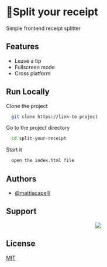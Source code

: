 
# 🧾Split your receipt

Simple frontend receipt splitter
## Features

- Leave a tip
- Fullscreen mode
- Cross platform


## Run Locally

Clone the project

```bash
  git clone https://link-to-project
```

Go to the project directory

```bash
  cd split-your-receipt
```

Start it

```bash
  open the index.html file
```


## Authors

- [@mattiacapelli](https://www.github.com/mattiacapelli)

## Support
<div align="center">
            <a href="https://www.buymeacoffee.com/mattiacapelli" target="_blank" style="display: inline-block;">
                <img
                    src="https://img.shields.io/badge/Donate-Buy%20Me%20A%20Coffee-orange.svg?style=flat-square&logo=buymeacoffee" 
                    align="center"
                />
            </a></div>


## License

[MIT](https://github.com/mattiacapelli/split-your-receipt/blob/main/LICENSE)

